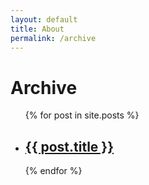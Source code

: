 ```yaml
---
layout: default
title: About
permalink: /archive
---
```

# Archive

<ul class="post-list archive-ul">
  {% for post in site.posts %}
    <li class="archive-li">
      <h2>
        <a class="post-link" href="{{ post.url | prepend: site.baseurl }}">{{ post.title }}</a>
      </h2>
    </li>
  {% endfor %}
</ul>
